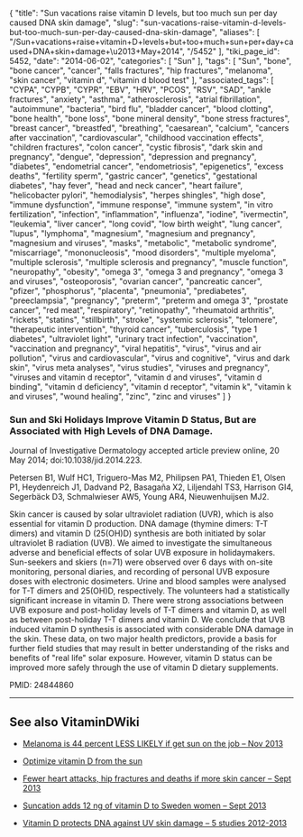 {
    "title": "Sun vacations raise vitamin D levels, but too much sun per day caused DNA skin damage",
    "slug": "sun-vacations-raise-vitamin-d-levels-but-too-much-sun-per-day-caused-dna-skin-damage",
    "aliases": [
        "/Sun+vacations+raise+vitamin+D+levels+but+too+much+sun+per+day+caused+DNA+skin+damage+\u2013+May+2014",
        "/5452"
    ],
    "tiki_page_id": 5452,
    "date": "2014-06-02",
    "categories": [
        "Sun"
    ],
    "tags": [
        "Sun",
        "bone",
        "bone cancer",
        "cancer",
        "falls fractures",
        "hip fractures",
        "melanoma",
        "skin cancer",
        "vitamin d",
        "vitamin d blood test"
    ],
    "associated_tags": [
        "CYPA",
        "CYPB",
        "CYPR",
        "EBV",
        "HRV",
        "PCOS",
        "RSV",
        "SAD",
        "ankle fractures",
        "anxiety",
        "asthma",
        "atherosclerosis",
        "atrial fibrillation",
        "autoimmune",
        "bacteria",
        "bird flu",
        "bladder cancer",
        "blood clotting",
        "bone health",
        "bone loss",
        "bone mineral density",
        "bone stress fractures",
        "breast cancer",
        "breastfed",
        "breathing",
        "caesarean",
        "calcium",
        "cancers after vaccination",
        "cardiovascular",
        "childhood vaccination effects",
        "children fractures",
        "colon cancer",
        "cystic fibrosis",
        "dark skin and pregnancy",
        "dengue",
        "depression",
        "depression and pregnancy",
        "diabetes",
        "endometrial cancer",
        "endometriosis",
        "epigenetics",
        "excess deaths",
        "fertility sperm",
        "gastric cancer",
        "genetics",
        "gestational diabetes",
        "hay fever",
        "head and neck cancer",
        "heart failure",
        "helicobacter pylori",
        "hemodialysis",
        "herpes shingles",
        "high dose",
        "immune dysfunction",
        "immune response",
        "immune system",
        "in vitro fertilization",
        "infection",
        "inflammation",
        "influenza",
        "iodine",
        "ivermectin",
        "leukemia",
        "liver cancer",
        "long covid",
        "low birth weight",
        "lung cancer",
        "lupus",
        "lymphoma",
        "magnesium",
        "magnesium and pregnancy",
        "magnesium and viruses",
        "masks",
        "metabolic",
        "metabolic syndrome",
        "miscarriage",
        "mononucleosis",
        "mood disorders",
        "multiple myeloma",
        "multiple sclerosis",
        "multiple sclerosis and pregnancy",
        "muscle function",
        "neuropathy",
        "obesity",
        "omega 3",
        "omega 3 and pregnancy",
        "omega 3 and viruses",
        "osteoporosis",
        "ovarian cancer",
        "pancreatic cancer",
        "pfizer",
        "phosphorus",
        "placenta",
        "pneumonia",
        "prediabetes",
        "preeclampsia",
        "pregnancy",
        "preterm",
        "preterm and omega 3",
        "prostate cancer",
        "red meat",
        "respiratory",
        "retinopathy",
        "rheumatoid arthritis",
        "rickets",
        "statins",
        "stillbirth",
        "stroke",
        "systemic sclerosis",
        "telomere",
        "therapeutic intervention",
        "thyroid cancer",
        "tuberculosis",
        "type 1 diabetes",
        "ultraviolet light",
        "urinary tract infection",
        "vaccination",
        "vaccination and pregnancy",
        "viral hepatitis",
        "virus",
        "virus and air pollution",
        "virus and cardiovascular",
        "virus and cognitive",
        "virus and dark skin",
        "virus meta analyses",
        "virus studies",
        "viruses and pregnancy",
        "viruses and vitamin d receptor",
        "vitamin d and viruses",
        "vitamin d binding",
        "vitamin d deficiency",
        "vitamin d receptor",
        "vitamin k",
        "vitamin k and viruses",
        "wound healing",
        "zinc",
        "zinc and viruses"
    ]
}


### Sun and Ski Holidays Improve Vitamin D Status, But are Associated with High Levels of DNA Damage.

Journal of Investigative Dermatology accepted article preview online, 20 May 2014; doi:10.1038/jid.2014.223.

Petersen B1, Wulf HC1, Triguero-Mas M2, Philipsen PA1, Thieden E1, Olsen P1, Heydenreich J1, Dadvand P2, Basagaña X2, Liljendahl TS3, Harrison GI4, Segerbäck D3, Schmalwieser AW5, Young AR4, Nieuwenhuijsen MJ2.

Skin cancer is caused by solar ultraviolet radiation (UVR), which is also essential for vitamin D production. DNA damage (thymine dimers: T-T dimers) and vitamin D (25(OH)D) synthesis are both initiated by solar ultraviolet B radiation (UVB). We aimed to investigate the simultaneous adverse and beneficial effects of solar UVB exposure in holidaymakers. Sun-seekers and skiers (n=71) were observed over 6 days with on-site monitoring, personal diaries, and recording of personal UVB exposure doses with electronic dosimeters. Urine and blood samples were analysed for T-T dimers and 25(OH)D, respectively. The volunteers had a statistically significant increase in vitamin D. There were strong associations between UVB exposure and post-holiday levels of T-T dimers and vitamin D, as well as between post-holiday T-T dimers and vitamin D. We conclude that UVB induced vitamin D synthesis is associated with considerable DNA damage in the skin. These data, on two major health predictors, provide a basis for further field studies that may result in better understanding of the risks and benefits of "real life" solar exposure. However, vitamin D status can be improved more safely through the use of vitamin D dietary supplements.

PMID: 24844860

---

## See also VitaminDWiki

* [Melanoma is 44 percent LESS LIKELY if get sun on the job – Nov 2013](/posts/melanoma-is-44-percent-less-likely-if-get-sun-on-the-job)

* [Optimize vitamin D from the sun](/tags/optimize-vitamin-d-from-the-sun.html)

* [Fewer heart attacks, hip fractures and deaths if more skin cancer – Sept 2013](/posts/fewer-heart-attacks-hip-fractures-and-deaths-if-more-skin-cancer)

* [Suncation adds 12 ng of vitamin D to Sweden women – Sept 2013](/posts/suncation-adds-12-ng-of-vitamin-d-to-sweden-women)

* [Vitamin D protects DNA against UV skin damage – 5 studies 2012-2013](/posts/vitamin-d-protects-dna-against-uv-skin-damage-5-studies-2012-2013)
